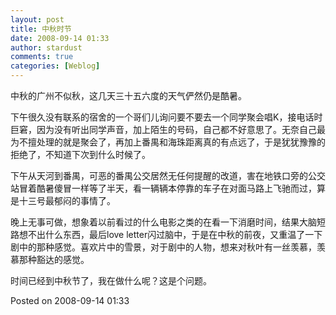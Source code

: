 ```yaml
---
layout: post
title: 中秋时节
date: 2008-09-14 01:33
author: stardust
comments: true
categories: [Weblog]
---
```

中秋的广州不似秋，这几天三十五六度的天气俨然仍是酷暑。

下午很久没有联系的宿舍的一个哥们儿询问要不要去一个同学聚会唱K，接电话时巨窘，因为没有听出同学声音，加上陌生的号码，自己都不好意思了。无奈自己最为不擅处理的就是聚会了，再加上番禺和海珠距离真的有点远了，于是犹犹豫豫的拒绝了，不知道下次到什么时候了。

下午从天河到番禺，可恶的番禺公交居然无任何提醒的改道，害在地铁口旁的公交站冒着酷暑傻冒一样等了半天，看一辆辆本停靠的车子在对面马路上飞驰而过，算是十三号最郁闷的事情了。

晚上无事可做，想象着以前看过的什么电影之类的在看一下消磨时间，结果大脑短路想不出什么东西，最后love letter闪过脑中，于是在中秋的前夜，又重温了一下剧中的那种感觉。喜欢片中的雪景，对于剧中的人物，想来对秋叶有一丝羡慕，羡慕那种豁达的感觉。

时间已经到中秋节了，我在做什么呢？这是个问题。

Posted on 2008-09-14 01:33
